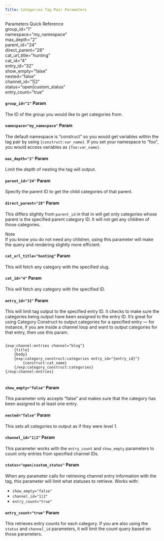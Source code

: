 ```yaml
---
Title: Categories Tag Pair Parameters
---
```


<div class="content-blocks__note software-docs-blocks__quick-ref">
<div class="content-blocks__note-title software-docs-blocks__quick-ref-title">
Parameters Quick Reference
</div>
group_id="1"<br>
namespace="my_namespace"<br>
max_depth="2"<br>
parent_id="24"<br>
direct_parent="28"<br>
cat_url_title="hunting"<br>
cat_id="4"<br>
entry_id="32"<br>
show_empty="false"<br>
nested="false"<br>
channel_id="1|2"<br>
status="open|custom_status"<br>
entry_count="true"
</div>

#### `group_id="1"` <span class="content-blocks__heading-note">Param</span>

The ID of the group you would like to get categories from.

#### `namespace="my_namespace"` <span class="content-blocks__heading-note">Param</span>

The default namespace is “construct” so you would get variables within the tag pair by using `{construct:var_name}`. If you set your namespace to “foo”, you would access variables as `{foo:var_name}`.

#### `max_depth="2"` <span class="content-blocks__heading-note">Param</span>

Limit the depth of nesting the tag will output.

#### `parent_id="24"` <span class="content-blocks__heading-note">Param</span>

Specify the parent ID to get the child categories of that parent.

#### `direct_parent="28"` <span class="content-blocks__heading-note">Param</span>

This differs slightly from `parent_id` in that in will get only categories whose parent is the specified parent category ID. It will not get any children of those categories.

<div class="content-blocks__note">
<div class="content-blocks__note-title">Note</div>
If you know you do not need any children, using this parameter will make the query and rendering slightly more efficient.
</div>

#### `cat_url_title="hunting"` <span class="content-blocks__heading-note">Param</span>

This will fetch any category with the specified slug.

#### `cat_id="4"` <span class="content-blocks__heading-note">Param</span>

This will fetch any category with the specified ID.

#### `entry_id="32"` <span class="content-blocks__heading-note">Param</span>

This will limit tag output to the specified entry ID. It checks to make sure the categories being output have been assigned to the entry ID. It’s great for using Category Construct to output categories for a specified entry — for instance, if you are inside a channel loop and want to output categories for that entry, then use this param.

<div class="content-blocks__pre-wrapper content-blocks__pre-wrapper--example">
<pre class="content-blocks__pre content-blocks__pre--example language-ee">
<code class="content-blocks__code content-blocks__code--example language-ee">
{exp:channel:entries channel="blog"}
	{title}
	{body}
	{exp:category_construct:categories entry_id="{entry_id}"}
		{construct:cat_name}
	{/exp:category_construct:categories}
{/exp:channel:entries}
</code>
</pre>
</div>

#### `show_empty="false"` <span class="content-blocks__heading-note">Param</span>

This parameter only accepts “false” and makes sure that the category has been assigned to at least one entry.

#### `nested="false"` <span class="content-blocks__heading-note">Param</span>

This sets all categories to output as if they were level 1.

#### `channel_id="1|2"` <span class="content-blocks__heading-note">Param</span>

This parameter works with the `entry_count` and `show_empty` parameters to count only entries from specified channel IDs.

#### `status="open|custom_status"` <span class="content-blocks__heading-note">Param</span>

When any parameter calls for retrieving channel entry information with the tag, this parameter will limit what statuses to retrieve. Works with:

- `show_empty="false"`
- `channel_id="1|2"`
- `entry_count="true"`

#### `entry_count="true"` <span class="content-blocks__heading-note">Param</span>

This retrieves entry counts for each category. If you are also using the `status` and `channel_id` parameters, it will limit the count query based on those parameters.
